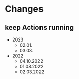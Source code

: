 # Changes

## keep Actions running
* 2023
  * 02.01. 
  * 03.03.
* 2022
  * 04.10.2022
  * 01.08.2022
  * 02.03.2022
